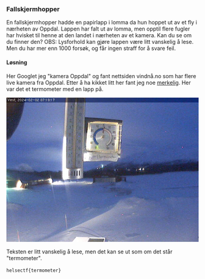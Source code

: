 ### Fallskjermhopper
En fallskjermhopper hadde en papirlapp i lomma da hun hoppet ut av et fly i nærheten av Oppdal. Lappen har falt ut av lomma, men opptil flere fugler har hvisket til henne at den landet i nærheten av et kamera. Kan du se om du finner den? OBS: Lysforhold kan gjøre lappen være litt vanskelig å lese. Men du har mer enn 1000 forsøk, og får ingen straff for å svare feil.

#### Løsning
Her Googlet jeg "kamera Oppdal" og fant nettsiden vindnå.no som har flere live kamera fra Oppdal. Etter å ha kikket litt her fant jeg noe [merkelig](http://toggles.skydiveoppdal.no/webcam/webcam_west.jpg). Her var det et termometer med en lapp på.

![kamera](kamera.jpg)

Teksten er litt vanskelig å lese, men det kan se ut som om det står "termometer".

`helsectf{termometer}`